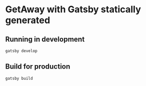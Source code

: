 # GetAway with Gatsby statically generated

## Running in development
`gatsby develop`

## Build for production
`gatsby build`